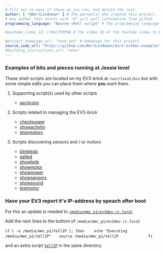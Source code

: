 ```yaml
---
# Fill out as many of these as you can, and delete the rest.
author: [ "@BertLindeman" ] # The person(s) who created this project. 
# Any author that starts with "@" will pull information from github.
programming_language: "Bourne shell script" # The programming language used in this project

#youtube_video_id: rrNaLfE9PWA # The video ID of the YouTube video to be displayed with this post

#project_homepage_url: "none yet" # Homepage for this project
source_code_url: "https://github.com/BertLindeman/bert-ev3dev-examples" # Provide a link to your code
#building_instructions_url: "none"
---
```


### Examples of bits and pieces running at Jessie level 

These shell-scripts are located on my EV3-brick at `/usr/local/bin`
but with some simple edits you can place them where **you** want them.

 1. Supporting script(s) used by other scripts
    * [asciicolor](https://github.com/BertLindeman/bert-ev3dev-examples/blob/master/asciicolors)

 2. Scripts related to managing the EV3-brick
    * [checkpower](https://github.com/BertLindeman/bert-ev3dev-examples/blob/master/checkpower)
    * [showactivity](https://github.com/BertLindeman/bert-ev3dev-examples/blob/master/showactivity)
    * [stopmotors](https://github.com/BertLindeman/bert-ev3dev-examples/blob/master/stopmotors)

 3. Scripts discovering sensors and / or motors
    * [blinkleds](https://github.com/BertLindeman/bert-ev3dev-examples/blob/master/blinkleds)
    * [setled](https://github.com/BertLindeman/bert-ev3dev-examples/blob/master/setled)
    * [showleds](https://github.com/BertLindeman/bert-ev3dev-examples/blob/master/showleds)
    * [showmotor](https://github.com/BertLindeman/bert-ev3dev-examples/blob/master/showmotor)
    * [showpower](https://github.com/BertLindeman/bert-ev3dev-examples/blob/master/showpower)
    * [showsensors](https://github.com/BertLindeman/bert-ev3dev-examples/blob/master/showsensors)
    * [showsound](https://github.com/BertLindeman/bert-ev3dev-examples/blob/master/showsound)
    * [testmotor](https://github.com/BertLindeman/bert-ev3dev-examples/blob/master/testmotor)

### Have your EV3 report it's IP-address by speach after boot
For this an update is needed to 
[`/media/mmc_p1/ev3dev.rc.local`](https://github.com/BertLindeman/bert-ev3dev-examples/blob/master/rc.local)

Add the next lines to the bottom of `/media/mmc_p1/ev3dev.rc.local`

```if [ -e /media/mmc_p1/tellIP ]; then    ```
```echo "Executing /media/mmc_p1/tellIP"   ```
```source /media/mmc_p1/tellIP             ```
```fi                                      ```


and an extra script [`tellIP`](https://github.com/BertLindeman/bert-ev3dev-examples/blob/master/tellIP)
in the same directory
